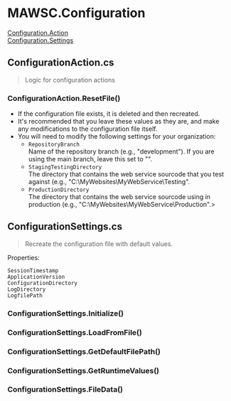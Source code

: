 ﻿# MAWSC.Configuration

[Configuration.Action](#configurationaction)<br>
[Configuration.Settings](#configurationsettings)

## **ConfigurationAction.cs**
> Logic for configuration actions

### ConfigurationAction.ResetFile()
* If the configuration file exists, it is deleted and then recreated.
* It's recommended that you leave these values as they are, and make any modifications to the configuration file itself.
* You will need to modify the following settings for your organization:
    - `RepositoryBranch`<br>
       Name of the repository branch (e.g., "development"). If you are using the main branch, leave this set to "".
    - `StagingTestingDirectory`<br>
       The directory that contains the web service sourcode that you test against (e.g., "C:\MyWebsites\MyWebService\Testing\".
    - `ProductionDirectory`<br>
       The directory that contains the web service sourcode using in production (e.g., "C:\MyWebsites\MyWebService\Production\".>

## **ConfigurationSettings.cs**
> Recreate the configuration file with default values.

Properties:
```
SessionTimestamp
ApplicationVersion
ConfigurationDirectory
LogDirectory
LogfilePath
```
### ConfigurationSettings.Initialize()

### ConfigurationSettings.LoadFromFile()

### ConfigurationSettings.GetDefaultFilePath()

### ConfigurationSettings.GetRuntimeValues()

### ConfigurationSettings.FileData()